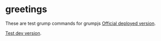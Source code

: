# greetings
These are test grump commands for grumpjs
[Official deployed version](https://github.com/grumpishmermaids/grump).

[Test dev version](https://github.com/carbonicTamale/grump).
